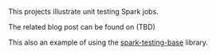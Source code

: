 This projects illustrate unit testing Spark jobs.

The related blog post can be found on (TBD)

This also an example of using the [spark-testing-base](https://github.com/holdenk/spark-testing-base) library.